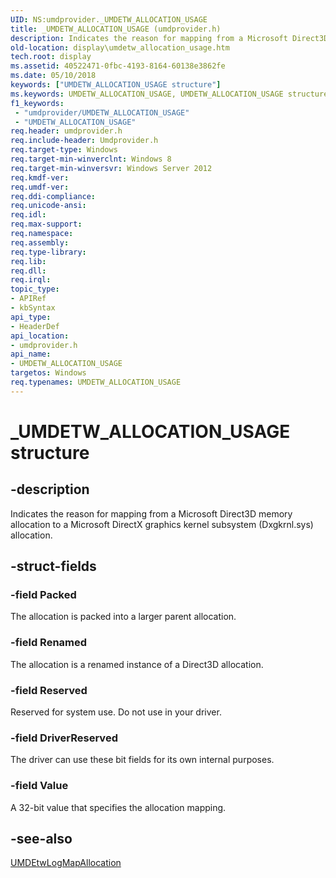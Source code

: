 ```yaml
---
UID: NS:umdprovider._UMDETW_ALLOCATION_USAGE
title: _UMDETW_ALLOCATION_USAGE (umdprovider.h)
description: Indicates the reason for mapping from a Microsoft Direct3D memory allocation to a Microsoft DirectX graphics kernel subsystem (Dxgkrnl.sys) allocation.
old-location: display\umdetw_allocation_usage.htm
tech.root: display
ms.assetid: 40522471-0fbc-4193-8164-60138e3862fe
ms.date: 05/10/2018
keywords: ["UMDETW_ALLOCATION_USAGE structure"]
ms.keywords: UMDETW_ALLOCATION_USAGE, UMDETW_ALLOCATION_USAGE structure [Display Devices], _UMDETW_ALLOCATION_USAGE, display.umdetw_allocation_usage, umdprovider/UMDETW_ALLOCATION_USAGE
f1_keywords:
 - "umdprovider/UMDETW_ALLOCATION_USAGE"
 - "UMDETW_ALLOCATION_USAGE"
req.header: umdprovider.h
req.include-header: Umdprovider.h
req.target-type: Windows
req.target-min-winverclnt: Windows 8
req.target-min-winversvr: Windows Server 2012
req.kmdf-ver: 
req.umdf-ver: 
req.ddi-compliance: 
req.unicode-ansi: 
req.idl: 
req.max-support: 
req.namespace: 
req.assembly: 
req.type-library: 
req.lib: 
req.dll: 
req.irql: 
topic_type:
- APIRef
- kbSyntax
api_type:
- HeaderDef
api_location:
- umdprovider.h
api_name:
- UMDETW_ALLOCATION_USAGE
targetos: Windows
req.typenames: UMDETW_ALLOCATION_USAGE
---
```


# _UMDETW_ALLOCATION_USAGE structure


## -description


Indicates the reason for mapping from a Microsoft Direct3D  memory allocation to a Microsoft DirectX graphics kernel subsystem (Dxgkrnl.sys) allocation.


## -struct-fields




### -field Packed

The allocation is packed into a larger parent allocation.


### -field Renamed

The allocation is a renamed instance of a Direct3D allocation.


### -field Reserved

Reserved for system use. Do not use in your driver.


### -field DriverReserved

The driver can use these bit fields for its own internal purposes.


### -field Value

A 32-bit value that specifies the allocation mapping.


## -see-also




<a href="https://docs.microsoft.com/windows-hardware/drivers/ddi/umdprovider/nf-umdprovider-umdetwlogmapallocation">UMDEtwLogMapAllocation</a>
 

 

